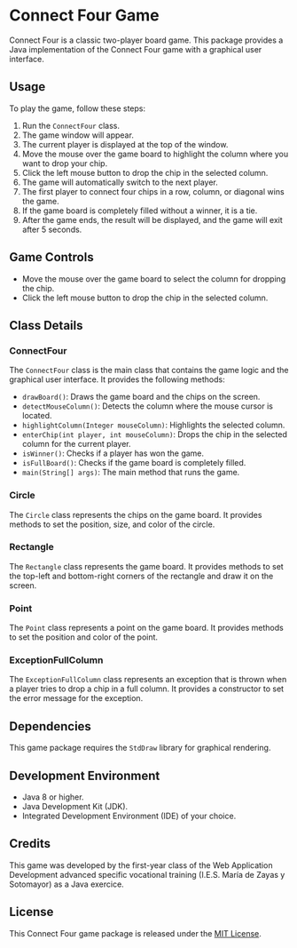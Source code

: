 # Connect Four Game

Connect Four is a classic two-player board game. This package provides a Java implementation of the Connect Four game with a graphical user interface.

## Usage

To play the game, follow these steps:

1. Run the `ConnectFour` class.
2. The game window will appear.
3. The current player is displayed at the top of the window.
4. Move the mouse over the game board to highlight the column where you want to drop your chip.
5. Click the left mouse button to drop the chip in the selected column.
6. The game will automatically switch to the next player.
7. The first player to connect four chips in a row, column, or diagonal wins the game.
8. If the game board is completely filled without a winner, it is a tie.
9. After the game ends, the result will be displayed, and the game will exit after 5 seconds.

## Game Controls

- Move the mouse over the game board to select the column for dropping the chip.
- Click the left mouse button to drop the chip in the selected column.

## Class Details

### ConnectFour

The `ConnectFour` class is the main class that contains the game logic and the graphical user interface. It provides the following methods:

- `drawBoard()`: Draws the game board and the chips on the screen.
- `detectMouseColumn()`: Detects the column where the mouse cursor is located.
- `highlightColumn(Integer mouseColumn)`: Highlights the selected column.
- `enterChip(int player, int mouseColumn)`: Drops the chip in the selected column for the current player.
- `isWinner()`: Checks if a player has won the game.
- `isFullBoard()`: Checks if the game board is completely filled.
- `main(String[] args)`: The main method that runs the game.

### Circle

The `Circle` class represents the chips on the game board. It provides methods to set the position, size, and color of the circle.

### Rectangle

The `Rectangle` class represents the game board. It provides methods to set the top-left and bottom-right corners of the rectangle and draw it on the screen.

### Point

The `Point` class represents a point on the game board. It provides methods to set the position and color of the point.

### ExceptionFullColumn

The `ExceptionFullColumn` class represents an exception that is thrown when a player tries to drop a chip in a full column. It provides a constructor to set the error message for the exception.

## Dependencies

This game package requires the `StdDraw` library for graphical rendering.

## Development Environment

- Java 8 or higher.
- Java Development Kit (JDK).
- Integrated Development Environment (IDE) of your choice.

## Credits 

This game was developed by the first-year class of the Web Application Development advanced specific vocational training (I.E.S. María de Zayas y Sotomayor) as a Java exercice.

## License

This Connect Four game package is released under the [MIT License](https://opensource.org/licenses/MIT).

